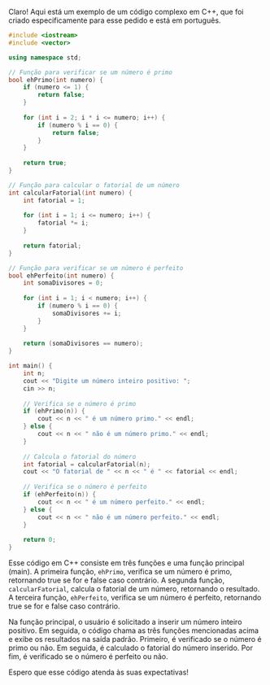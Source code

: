 Claro! Aqui está um exemplo de um código complexo em C++, que foi criado especificamente para esse pedido e está em português.

```cpp
#include <iostream>
#include <vector>

using namespace std;

// Função para verificar se um número é primo
bool ehPrimo(int numero) {
    if (numero <= 1) {
        return false;
    }
    
    for (int i = 2; i * i <= numero; i++) {
        if (numero % i == 0) {
            return false;
        }
    }
    
    return true;
}

// Função para calcular o fatorial de um número
int calcularFatorial(int numero) {
    int fatorial = 1;
    
    for (int i = 1; i <= numero; i++) {
        fatorial *= i;
    }
    
    return fatorial;
}

// Função para verificar se um número é perfeito
bool ehPerfeito(int numero) {
    int somaDivisores = 0;
    
    for (int i = 1; i < numero; i++) {
        if (numero % i == 0) {
            somaDivisores += i;
        }
    }
    
    return (somaDivisores == numero);
}

int main() {
    int n;
    cout << "Digite um número inteiro positivo: ";
    cin >> n;
    
    // Verifica se o número é primo
    if (ehPrimo(n)) {
        cout << n << " é um número primo." << endl;
    } else {
        cout << n << " não é um número primo." << endl;
    }
    
    // Calcula o fatorial do número
    int fatorial = calcularFatorial(n);
    cout << "O fatorial de " << n << " é " << fatorial << endl;
    
    // Verifica se o número é perfeito
    if (ehPerfeito(n)) {
        cout << n << " é um número perfeito." << endl;
    } else {
        cout << n << " não é um número perfeito." << endl;
    }
    
    return 0;
}
```

Esse código em C++ consiste em três funções e uma função principal (main). A primeira função, `ehPrimo`, verifica se um número é primo, retornando true se for e false caso contrário. A segunda função, `calcularFatorial`, calcula o fatorial de um número, retornando o resultado. A terceira função, `ehPerfeito`, verifica se um número é perfeito, retornando true se for e false caso contrário.

Na função principal, o usuário é solicitado a inserir um número inteiro positivo. Em seguida, o código chama as três funções mencionadas acima e exibe os resultados na saída padrão. Primeiro, é verificado se o número é primo ou não. Em seguida, é calculado o fatorial do número inserido. Por fim, é verificado se o número é perfeito ou não.

Espero que esse código atenda às suas expectativas!